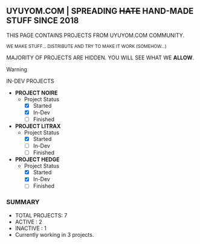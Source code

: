 ## UYUYOM.COM | SPREADING ~~HATE~~ HAND-MADE STUFF SINCE 2018

THIS PAGE CONTAINS PROJECTS FROM UYUYOM.COM COMMUNITY.

<sup>WE MAKE STUFF... DISTRIBUTE AND TRY TO MAKE IT WORK (SOMEHOW...)</sup>

MAJORITY OF PROJECTS ARE HIDDEN. YOU WILL SEE WHAT WE **ALLOW**.

> [!WARNING]
> IN-DEV PROJECTS
- **PROJECT NOIRE**
  - Project Status
    - [x] Started
    - [x] In-Dev
    - [ ] Finished
- **PROJECT LITRAX**
  - Project Status
      - [x] Started
      - [ ] In-Dev
      - [ ] Finished
- **PROJECT HEDGE**
  - Project Status
    - [X] Started
    - [x] In-Dev
    - [ ] Finished
### SUMMARY
- TOTAL PROJECTS: 7
- ACTIVE : 2
- INACTIVE : 1
- Currently working in 3 projects.
